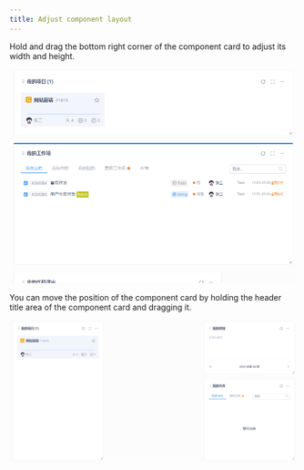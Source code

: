 ```yaml
---
title: Adjust component layout
---
```


Hold and drag the bottom right corner of the component card to adjust its width and height.

![Adjust Width and Height](./assets/resize.gif)

You can move the position of the component card by holding the header title area of the component card and dragging it.

![Move](./assets/move.gif)